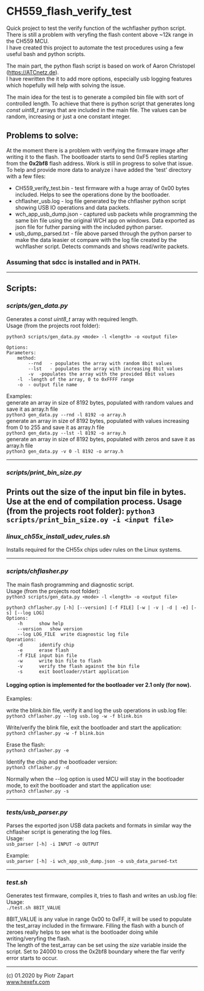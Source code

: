 # CH559_flash_verify_test
Quick project to test the verify function of the wchflasher python script.  
There is still a problem with veryfing the flash content above ~12k range in the CH559 MCU.  
I have created this project to automate the test procedures using a few useful bash and python scripts.

The main part, the python flash script is based on work of Aaron Christopel (https://ATCnetz.de).  
I have rewritten the it to add more options, especially usb logging features which hopefully will help with solving the issue.  

The main idea for the test is to generate a compiled bin file with sort of controlled length. To achieve that there is python script that generates long _const uint8_t_ arrays that are included in the main file. The values can be random, increasing or just a one constant integer.

## Problems to solve:
At the moment there is a problem with verifying the firmware image after writing it to the flash. The bootloader starts to send 0xF5 replies starting from the **0x2bf8** flash address. Work is still in progress to solve that issue. To help and provide more data to analyze i have added the 'test' directory with a few files:  
* CH559_verify_test.bin - test firmware with a huge array of 0x00 bytes included. Helps to see the operations done by the bootloader.
* chflasher_usb.log - log file generated by the chflasher python script showing USB IO operations and data packets.
* wch_app_usb_dump.json - captured usb packets while programming the same bin file using the original WCH app on windows. Data exported as json file for futher parsing with the included python parser.
* usb_dump_parsed.txt - file above parsed through the python parser to make the data leasier ot compare with the log file created by the wchflasher script. Detects commands and shows read/write packets.

### Assuming that sdcc is installed and in PATH.
------
## Scripts:
### _scripts/gen_data.py_  
Generates a _const uint8_t_ array with required length.  
Usage (from the projects root folder):  

`python3 scripts/gen_data.py <mode> -l <length> -o <output file>`

```
Options:
Parameters:
	method:
		--rnd	- populates the array with random 8bit values
		--lst	- populates the array with increasing 8bit values
	    -v	-populates the array with the provided 8bit values
	-l	-length of the array, 0 to 0xFFFF range
	-o	- output file name
```
Examples:  
generate an array in size of 8192 bytes, populated with random values
and save it as array.h file  
`python3 gen_data.py --rnd -l 8192 -o array.h`  
generate an array in size of 8192 bytes, populated with values increasing from 0 to 255
and save it as array.h file    
`python3 gen_data.py --lst -l 8192 -o array.h`  
generate an array in size of 8192 bytes, populated with zeros and save it as array.h file    
`python3 gen_data.py -v 0 -l 8192 -o array.h`  

------
### _scripts/print_bin_size.py_
Prints out the size of the input bin file in bytes. Use at the end of compilation process.
Usage (from the projects root folder):
`python3 scripts/print_bin_size.oy -i <input file>`
------
### _linux_ch55x_install_udev_rules.sh_
Installs required for the CH55x chips udev rules on the Linux systems.

------
### _scripts/chflasher.py_
The main flash programming and diagnostic script.   
Usage (from the projects root folder):  
`python3 scripts/gen_data.py <mode> -l <length> -o <output file>`
```
python3 chflasher.py [-h] [--version] [-f FILE] [-w | -v | -d | -e] [-s] [--log LOG]
Options:
	-h		show help
	--version	show version
	--log LOG_FILE	write diagnostic log file
Operations:
	-d		identify chip
	-e		erase flash
	-f FILE	input bin file
	-w		write bin file to flash
	-v		verify the flash against the bin file
	-s		exit bootloader/start application
```
#### Logging option is implemented for the bootloader ver 2.1 only (for now).

Examples:  

write the blink.bin file, verify it and log the usb operations
in usb.log file:  
`python3 chflasher.py --log usb.log -w -f blink.bin`  

Write/verify the blink file, exit the bootloader and start the application:  
`python3 chflasher.py -w -f blink.bin`  

Erase the flash:  
`python3 chflasher.py -e`  

Identify the chip and the bootloader version:  
`python3 chflasher.py -d`  

Normally when the --log option is used MCU will stay in the bootloader mode, to exit the bootloader and start the application use:  
`python3 chflasher.py -s`  

------
### _tests/usb_parser.py_  
Parses the exported json USB data packets and formats in similar way the chflasher script is generating the log files.  
Usage:  
`usb_parser [-h] -i INPUT -o OUTPUT`  

Example:  
`usb_parser [-h] -i wch_app_usb_dump.json -o usb_data_parsed-txt`    

------
### _test.sh_  
Generates test firmware, compiles it, tries to flash and writes an usb.log file:  
Usage:   
`./test.sh 8BIT_VALUE`  

8BIT_VALUE is any value in range 0x00 to 0xFF, it will be used to populate the test_array included in the firmware. Filling the flash with a bunch of zeroes really helps to see what is the bootloader doing while writing/veryfing the flash.  
The length of the test_array can be set using the _size_ variable inside the script. Set to 24000 to cross the 0x2bf8 boundary where the flar verify error starts to occur.  

------
(c) 01.2020 by Piotr Zapart  
www.hexefx.com






